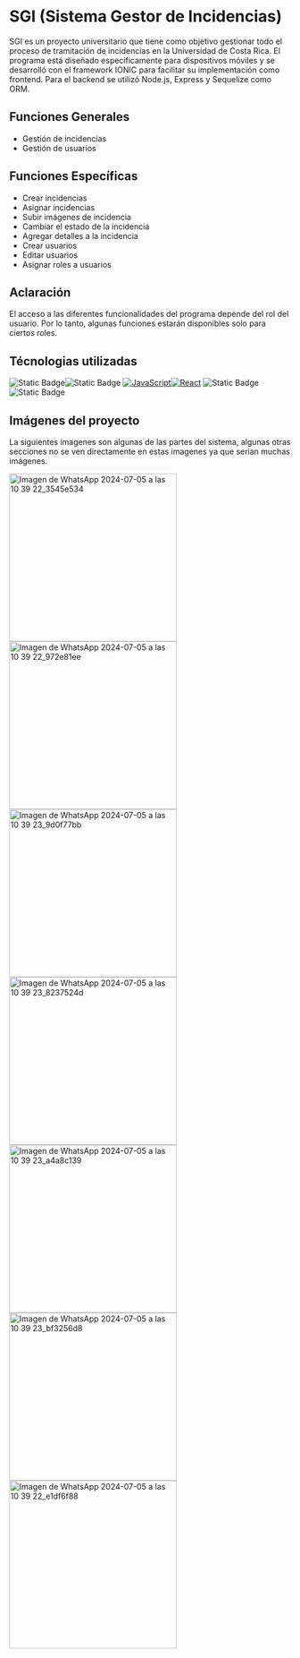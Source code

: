 # SGI (Sistema Gestor de Incidencias)

SGI es un proyecto universitario que tiene como objetivo gestionar todo el proceso de tramitación de incidencias en la Universidad de Costa Rica. El programa está diseñado específicamente para dispositivos móviles y se desarrolló con el framework IONIC para facilitar su implementación como frontend. Para el backend se utilizó Node.js, Express y Sequelize como ORM.

## Funciones Generales
- Gestión de incidencias
- Gestión de usuarios

## Funciones Específicas
- Crear incidencias
- Asignar incidencias
- Subir imágenes de incidencia
- Cambiar el estado de la incidencia
- Agregar detalles a la incidencia
- Crear usuarios
- Editar usuarios
- Asignar roles a usuarios

## Aclaración
El acceso a las diferentes funcionalidades del programa depende del rol del usuario. Por lo tanto, algunas funciones estarán disponibles solo para ciertos roles.

## Técnologias utilizadas
![Static Badge](https://img.shields.io/badge/https%3A%2F%2Fimg.shields.io%2Fbadge%2Fany_text-SEQUELIZE-blue?style=for-the-badge&logo=sequelize&label=%20&labelColor=black)![Static Badge](https://img.shields.io/badge/https%3A%2F%2Fimg.shields.io%2Fbadge%2Fany_text-IONIC-blue?style=for-the-badge&logo=ionic&label=%20&labelColor=black&color=%233880FF)
[![JavaScript](https://img.shields.io/badge/build-JavaScript-JavaScript?style=for-the-badge&logo=javaScript&logoColor=white&label=%20&labelColor=black&color=%23F0DB4F&cacheSeconds=3600)]()[![React](https://img.shields.io/badge/any_React-React-%2361DAFB?style=for-the-badge&logo=React&logoColor=white&label=%20&labelColor=black&color=%2361DAFB&cacheSeconds=3600)]()
![Static Badge](https://img.shields.io/badge/https%3A%2F%2Fimg.shields.io%2Fbadge%2Fany_text-Node.js-blue?style=for-the-badge&logo=nodedotjs&logoColor=white&label=%20&labelColor=black&color=%23339933&cacheSeconds=3600)![Static Badge](https://img.shields.io/badge/https%3A%2F%2Fimg.shields.io%2Fbadge%2Fany_text-Express-blue?style=for-the-badge&logo=express&label=%20&labelColor=black&color=%23000000)

## Imágenes del proyecto
La siguientes imagenes son algunas de las partes del sistema, algunas otras secciones no se ven directamente en estas imagenes ya que serian muchas imágenes.

<img src="https://github.com/QuiqueCode/SGI-FULL/assets/149546547/4a9d16a6-a7c9-48b8-b736-679f8949df70" alt="Imagen de WhatsApp 2024-07-05 a las 10 39 22_3545e534" width="300">
<img src="https://github.com/QuiqueCode/SGI-FULL/assets/149546547/fd45b0f8-7058-40a2-9602-0301cfe5686c" alt="Imagen de WhatsApp 2024-07-05 a las 10 39 22_972e81ee" width="300">
<img src="https://github.com/QuiqueCode/SGI-FULL/assets/149546547/b58e983e-4c18-49cc-abfc-76baf4893d95" alt="Imagen de WhatsApp 2024-07-05 a las 10 39 23_9d0f77bb" width="300">
<img src="https://github.com/QuiqueCode/SGI-FULL/assets/149546547/44ed3968-3bad-41f5-8c8d-5fe17cfa807e" alt="Imagen de WhatsApp 2024-07-05 a las 10 39 23_8237524d" width="300">
<img src="https://github.com/QuiqueCode/SGI-FULL/assets/149546547/2a401f93-a99a-45ce-aae8-df897b339ec6" alt="Imagen de WhatsApp 2024-07-05 a las 10 39 23_a4a8c139" width="300">
<img src="https://github.com/QuiqueCode/SGI-FULL/assets/149546547/d0755d52-75c6-4a9e-9d04-642c1fc243c8" alt="Imagen de WhatsApp 2024-07-05 a las 10 39 23_bf3256d8" width="300">
<img src="https://github.com/QuiqueCode/SGI-FULL/assets/149546547/de433413-c0f8-4f32-901b-6498660a15b5" alt="Imagen de WhatsApp 2024-07-05 a las 10 39 22_e1df6f88" width="300">

